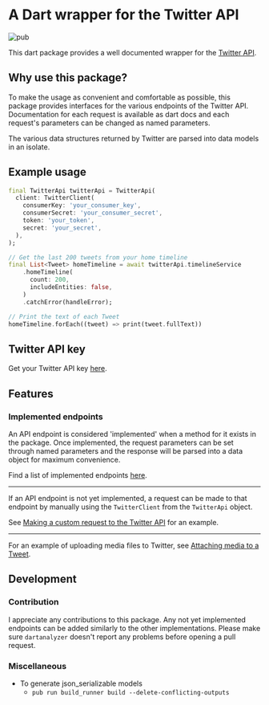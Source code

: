 # A Dart wrapper for the Twitter API

![pub](https://img.shields.io/pub/v/dart_twitter_api)

This dart package provides a well documented wrapper for the [Twitter
API](https://developer.twitter.com/).

## Why use this package?

To make the usage as convenient and comfortable as possible, this package provides
interfaces for the various endpoints of the Twitter API. Documentation for each
request is available as dart docs and each request's parameters can be changed as 
named parameters.

The various data structures returned by Twitter are parsed into data models in
an isolate.

## Example usage

```dart
final TwitterApi twitterApi = TwitterApi(
  client: TwitterClient(
    consumerKey: 'your_consumer_key',
    consumerSecret: 'your_consumer_secret',
    token: 'your_token',
    secret: 'your_secret',
  ),
);

// Get the last 200 tweets from your home timeline
final List<Tweet> homeTimeline = await twitterApi.timelineService
    .homeTimeline(
      count: 200,
      includeEntities: false,
    )
    .catchError(handleError);

// Print the text of each Tweet
homeTimeline.forEach((tweet) => print(tweet.fullText))
```

## Twitter API key

Get your Twitter API key
[here](https://developer.twitter.com/en/apply-for-access).

## Features

### Implemented endpoints

An API endpoint is considered 'implemented' when a method for it exists in the package. Once implemented, the request parameters can be set through named parameters and the response will be parsed into a data object for maximum convenience.

Find a list of implemented endpoints [here](https://github.com/robertodoering/twitter_api/wiki/Implemented-API-endpoints).

---

If an API endpoint is not yet implemented, a request can be made to that
endpoint by manually using the `TwitterClient` from the `TwitterApi` object.

See [Making a custom request to the Twitter
API](https://github.com/robertodoering/twitter_api/wiki/Making-a-custom-request-to-the-Twitter-API)
for an example.

---

For an example of uploading media files to Twitter, see [Attaching media to a
Tweet](https://github.com/robertodoering/twitter_api/wiki/Attaching-media-to-a-Tweet).

## Development

### Contribution

I appreciate any contributions to this package. Any not yet implemented endpoints can
be added similarly to the other implementations.
Please make sure `dartanalyzer` doesn't report any problems before opening a pull request.

### Miscellaneous

- To generate json_serializable models
  - `pub run build_runner build --delete-conflicting-outputs`
